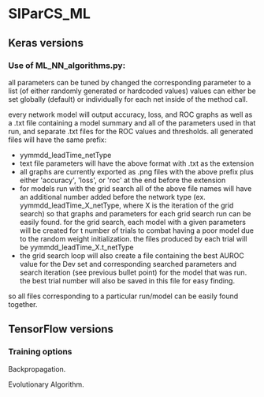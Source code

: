 # SIParCS_ML

## Keras versions
### Use of ML_NN_algorithms.py:

all parameters can be tuned by changed the corresponding parameter to a list (of either randomly generated or hardcoded values)
  values can either be set globally (default) or individually for each net inside of the method call.

every network model will output accuracy, loss, and ROC graphs as well as a .txt file containing a model summary and all of the parameters used in that run, and separate .txt files for the ROC values and thresholds. all generated files will have the same prefix:
  - yymmdd_leadTime_netType
  - text file parameters will have the above format with .txt as the extension
  - all graphs are currently exported as .png files with the above prefix plus either 'accuracy', 'loss', or 'roc' at the end before the extension
  - for models run with the grid search all of the above file names will have an additional number added before the network type (ex. yymmdd_leadTime_X_netType, where X is the iteration of the grid search) so that graphs and parameters for each grid search run can be easily found. for the grid search, each model with a given parameters will be created for t number of trials to combat having a poor model due to the random weight initialization. the files produced by each trial will be yymmdd_leadTime_X.t_netType
  - the grid search loop will also create a file containing the best AUROC value for the Dev set and corresponding searched parameters and search iteration (see previous bullet point) for the model that was run. the best trial number will also be saved in this file for easy finding.

so all files corresponding to a particular run/model
can be easily found together.

## TensorFlow versions
### Training options
Backpropagation.

Evolutionary Algorithm.

